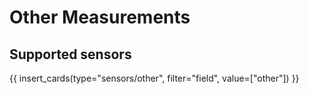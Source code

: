 # Other Measurements

## Supported sensors

{{ insert_cards(type="sensors/other", filter="field", value=["other"]) }}
